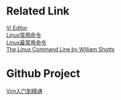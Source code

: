# Related Link
[Vi Editor](http://www.linuxandubuntu.com/home/how-to-use-vi-editor)<br>
[Linux常用命令](https://mp.weixin.qq.com/s/OCQ8_HLcXiWTYfg1fPBGBQ)<br>
[Linux最常用命令](https://mp.weixin.qq.com/s?__biz=MzA3MTg4NjY4Mw==&mid=2457306992&idx=3&sn=e69f6bdffdf6e2e12f49c9173821b002&chksm=88a59544bfd21c521d67e5f7fb36e26a464ebf3c3b9ac501a74039569d0fc77836b77f70115a&mpshare=1&scene=24&srcid=&sharer_sharetime=1591663019556&sharer_shareid=5248b642421520dc17bbeaa482b77f50#rd)<br>
[The Linux Command Line by William Shotts](http://linuxcommand.org/tlcl.php)<br>

# Github Project
[Vim入门到精通](https://github.com/wsdjeg/vim-galore-zh_cn)<br>
